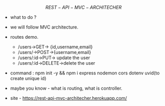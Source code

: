 $$ REST-API-MVC-ARCHITECHER $$
-  what to do ?
- we will follow MVC architecture.
- routes demo.
    - /users->GET-> {id,username,email}
    - /users/->POST->{username,email}
    - /users/:id->PUT-> update the user
    - /users/:id->DELETE->delete the user

- command : npm init -y && npm i express nodemon cors dotenv uvid(to create unique id)
- maybe you know - what is routing, what is controller.
- site - https://rest-api-mvc-architecher.herokuapp.com/
